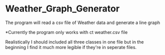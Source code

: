 # Weather_Graph_Generator
The program will read a csv file of Weather data and generate a line graph

*Currently the program only works with ct weather.csv file

Realistically I should included all three classes in one file but in the beginning I find it much more legible if they're in seperate files.
